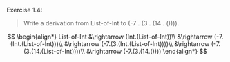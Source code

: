 Exercise 1.4: 

> Write a derivation from List-of-Int to (-7 . (3 . (14 . ()))).

$$
\begin{align*}
List-of-Int
&\rightarrow (Int.(List-of-Int))\\
&\rightarrow (-7.(Int.(List-of-Int)))\\
&\rightarrow (-7.(3.(Int.(List-of-Int))))\\
&\rightarrow (-7.(3.(14.(List-of-Int))))\\
&\rightarrow (-7.(3.(14.())))
\end{align*}
$$
